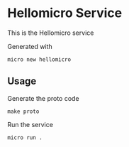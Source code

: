 # Hellomicro Service

This is the Hellomicro service

Generated with

```
micro new hellomicro
```

## Usage

Generate the proto code

```
make proto
```

Run the service

```
micro run .
```